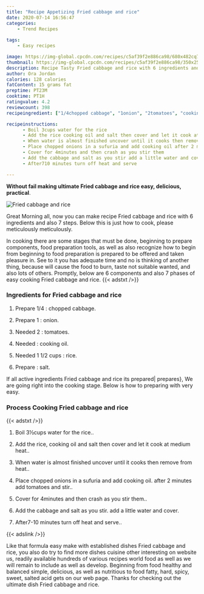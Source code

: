 ```yaml
---
title: "Recipe Appetizing Fried cabbage and rice"
date: 2020-07-14 16:56:47
categories:
    - Trend Recipes
    
tags:
    - Easy recipes

image: https://img-global.cpcdn.com/recipes/c5af39f2e886ca98/680x482cq70/fried-cabbage-and-rice-recipe-main-photo.jpg
thumbnail: https://img-global.cpcdn.com/recipes/c5af39f2e886ca98/350x250cq70/fried-cabbage-and-rice-recipe-main-photo.jpg
description: Recipe Tasty Fried cabbage and rice with 6 ingredients and 7 stages of easy cooking.
author: Ora Jordan
calories: 128 calories
fatContent: 15 grams fat
preptime: PT23M
cooktime: PT1H
ratingvalue: 4.2
reviewcount: 398
recipeingredient: ["1/4chopped cabbage", "1onion", "2tomatoes", "cooking oil", "1 1/2 cupsrice", "salt"]

recipeinstructions: 
      - Boil 3cups water for the rice 
      - Add the rice cooking oil and salt then cover and let it cook at medium heat 
      - When water is almost finished uncover until it cooks then remove from heat 
      - Place chopped onions in a sufuria and add cooking oil after 2 minutes add tomatoes and stir 
      - Cover for 4minutes and then crash as you stir them 
      - Add the cabbage and salt as you stir add a little water and cover 
      - After710 minutes turn off heat and serve

---
```




**Without fail making ultimate Fried cabbage and rice easy, delicious, practical**. 


![Fried cabbage and rice](https://img-global.cpcdn.com/recipes/c5af39f2e886ca98/680x482cq70/fried-cabbage-and-rice-recipe-main-photo.jpg "Fried cabbage and rice")




Great Morning all, now you can make recipe Fried cabbage and rice with 6 ingredients and also 7 steps. Below this is just how to cook, please meticulously meticulously.

In cooking there are some stages that must be done, beginning to prepare components, food preparation tools, as well as also recognize how to begin from beginning to food preparation is prepared to be offered and taken pleasure in. See to it you has adequate time and no is thinking of another thing, because will cause the food to burn, taste not suitable wanted, and also lots of others. Promptly, below are 6 components and also 7 phases of easy cooking Fried cabbage and rice.
{{< adstxt />}}

### Ingredients for Fried cabbage and rice


1. Prepare 1/4 : chopped cabbage.

1. Prepare 1 : onion.

1. Needed 2 : tomatoes.

1. Needed  : cooking oil.

1. Needed 1 1/2 cups : rice.

1. Prepare  : salt.



If all active ingredients Fried cabbage and rice its prepared| prepares}, We are going right into the cooking stage. Below is how to preparing with very easy.

### Process Cooking Fried cabbage and rice

{{< adstxt />}}


1. Boil 3½cups water for the rice..



1. Add the rice, cooking oil and salt then cover and let it cook at medium heat..



1. When water is almost finished uncover until it cooks then remove from heat..



1. Place chopped onions in a sufuria and add cooking oil. after 2 minutes add tomatoes and stir..



1. Cover for 4minutes and then crash as you stir them..



1. Add the cabbage and salt as you stir. add a little water and cover.



1. After7-10 minutes turn off heat and serve..





{{< adslink />}}

Like that formula easy make with established dishes Fried cabbage and rice, you also do try to find more dishes cuisine other interesting on website us, readily available hundreds of various recipes world food as well as we will remain to include as well as develop. Beginning from food healthy and balanced simple, delicious, as well as nutritious to food fatty, hard, spicy, sweet, salted acid gets on our web page. Thanks for checking out the ultimate dish Fried cabbage and rice.
